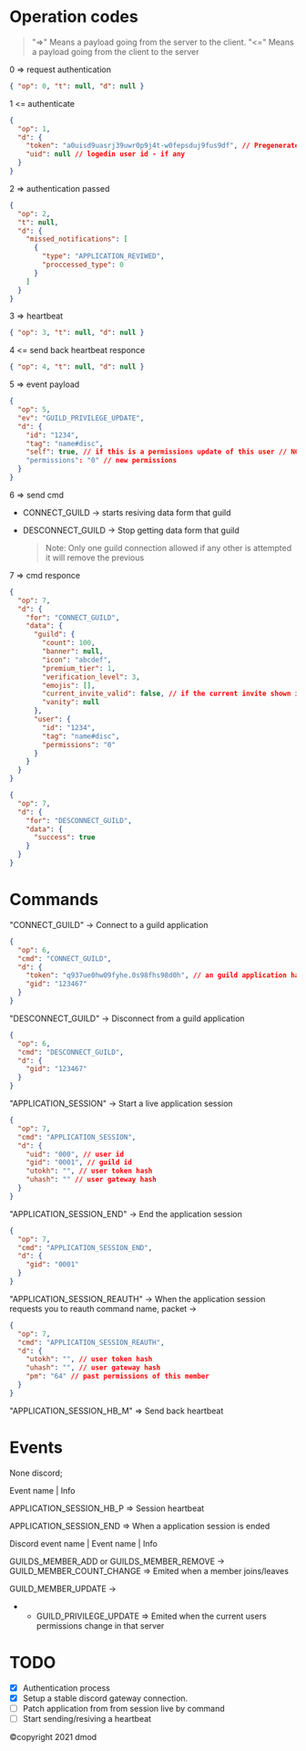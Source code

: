 # Operation codes

> "=>" Means a payload going from the server to the client.
> "<=" Means a payload going from the client to the server

0 => request authentication

```json
{ "op": 0, "t": null, "d": null }
```

1 <= authenticate

```json
{
  "op": 1,
  "d": {
    "token": "a0uisd9uasrj39uwr0p9j4t-w0fepsduj9fus9df", // Pregenerated user hash token - or null for basic data/current global hash token for basic data
    "uid": null // logedin user id - if any
  }
}
```

2 => authentication passed

```json
{
  "op": 2,
  "t": null,
  "d": {
    "missed_notifications": [
      {
        "type": "APPLICATION_REVIWED",
        "proccessed_type": 0
      }
    ]
  }
}
```

3 => heartbeat

```json
{ "op": 3, "t": null, "d": null }
```

4 <= send back heartbeat responce

```json
{ "op": 4, "t": null, "d": null }
```

5 => event payload

```json
{
  "op": 5,
  "ev": "GUILD_PRIVILEGE_UPDATE",
  "d": {
    "id": "1234",
    "tag": "name#disc",
    "self": true, // if this is a permissions update of this user // NOTE: will most likely remove
    "permissions": "0" // new permissions
  }
}
```

6 => send cmd

- CONNECT_GUILD -> starts resiving data form that guild

- DESCONNECT_GUILD -> Stop getting data form that guild
  > Note: Only one guild connection allowed if any other is attempted it will remove the previous

7 => cmd responce

```json
{
  "op": 7,
  "d": {
    "for": "CONNECT_GUILD",
    "data": {
      "guild": {
        "count": 100,
        "banner": null,
        "icon": "abcdef",
        "premium_tier": 1,
        "verification_level": 3,
        "emojis": [],
        "current_invite_valid": false, // if the current invite shown is valid
        "vanity": null
      },
      "user": {
        "id": "1234",
        "tag": "name#disc",
        "permissions": "0"
      }
    }
  }
}
```

```json
{
  "op": 7,
  "d": {
    "for": "DESCONNECT_GUILD",
    "data": {
      "success": true
    }
  }
}
```

# Commands

"CONNECT_GUILD" -> Connect to a guild application

```json
{
  "op": 6,
  "cmd": "CONNECT_GUILD",
  "d": {
    "token": "q937ue0hw09fyhe.0s98fhs98d0h", // an guild application hash
    "gid": "123467"
  }
}
```

"DESCONNECT_GUILD" -> Disconnect from a guild application

```json
{
  "op": 6,
  "cmd": "DESCONNECT_GUILD",
  "d": {
    "gid": "123467"
  }
}
```

"APPLICATION_SESSION" -> Start a live application session

```json
{
  "op": 7,
  "cmd": "APPLICATION_SESSION",
  "d": {
    "uid": "000", // user id
    "gid": "0001", // guild id
    "utokh": "", // user token hash
    "uhash": "" // user gateway hash
  }
}
```

"APPLICATION_SESSION_END" -> End the application session

```json
{
  "op": 7,
  "cmd": "APPLICATION_SESSION_END",
  "d": {
    "gid": "0001"
  }
}
```

"APPLICATION_SESSION_REAUTH" -> When the application session requests you to reauth command name, packet ->

```json
{
  "op": 7,
  "cmd": "APPLICATION_SESSION_REAUTH",
  "d": {
    "utokh": "", // user token hash
    "uhash": "", // user gateway hash
    "pm": "64" // past permissions of this member
  }
}
```

"APPLICATION_SESSION_HB_M" => Send back heartbeat

# Events

None discord;

Event name | Info

APPLICATION_SESSION_HB_P => Session heartbeat

APPLICATION_SESSION_END => When a application session is ended

Discord event name | Event name | Info

GUILDS_MEMBER_ADD or GUILDS_MEMBER_REMOVE -> GUILD_MEMBER_COUNT_CHANGE => Emited when a member joins/leaves

GUILD_MEMBER_UPDATE ->

- - GUILD_PRIVILEGE_UPDATE => Emited when the current users permissions change in that server

# TODO

- [x] Authentication process
- [x] Setup a stable discord gateway connection.
- [ ] Patch application from from session live by command
- [ ] Start sending/resiving a heartbeat

©copyright 2021 dmod
